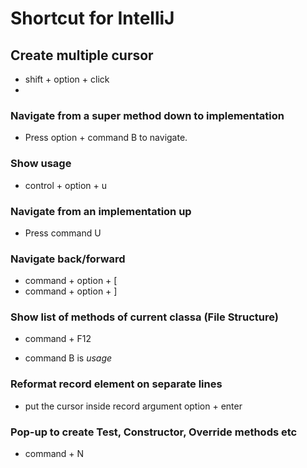 # Shortcut for IntelliJ

## Create multiple cursor
- shift + option + click
- 

### Navigate from a super method down to implementation
- Press option + command B to navigate.

### Show usage
- control + option + u

### Navigate from an implementation up 
- Press command U

### Navigate back/forward
- command + option + [
- command + option + ]

### Show list of methods of current classa (File Structure)
- command + F12

- command B is *usage*
 

### Reformat record element on separate lines
- put the cursor inside record argument option + enter

### Pop-up to create Test, Constructor, Override methods etc
- command + N
